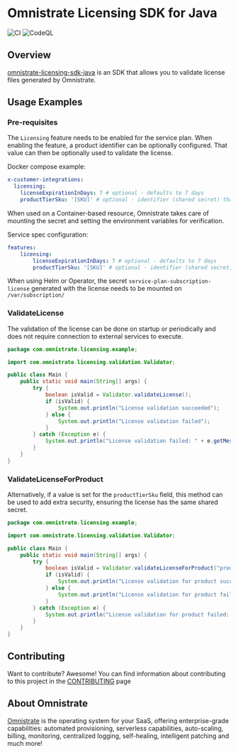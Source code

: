 # Omnistrate Licensing SDK for Java

![CI](https://github.com/omnistrate-oss/omnistrate-licensing-sdk-java/actions/workflows/build.yml/badge.svg) 
![CodeQL](https://github.com/omnistrate-oss/omnistrate-licensing-sdk-java/actions/workflows/codeql.yml/badge.svg)

## Overview

[omnistrate-licensing-sdk-java](https://github.com/omnistrate-oss/omnistrate-licensing-sdk-java) is an SDK that allows you to validate license files generated by Omnistrate. 

## Usage Examples

### Pre-requisites

The `Licensing` feature needs to be enabled for the service plan. When enabling the feature, a product identifier can be optionally configured. That value can then be optionally used to validate the license. 

Docker compose example: 
```yaml
x-customer-integrations:
  licensing: 
    licenseExpirationInDays: 7 # optional - defaults to 7 days
    productTierSku: '[SKU]' # optional - identifier (shared secret) that can be used to add extra security on validation
```

When used on a Container-based resource, Omnistrate takes care of mounting the secret and setting the environment variables for verification. 

Service spec configuration:
```yaml
features:
    licensing:
		licenseExpirationInDays: 7 # optional - defaults to 7 days
		productTierSku: '[SKU]' # optional - identifier (shared secret) that can be used to add extra security on validation

```

When using Helm or Operator, the secret `service-plan-subscription-license` generated with the license needs to be mounted on `/var/subscription/`

### ValidateLicense

The validation of the license can be done on startup or periodically and does not require connection to external services to execute. 

```java
package com.omnistrate.licensing.example;

import com.omnistrate.licensing.validation.Validator;

public class Main {
    public static void main(String[] args) {
        try {
            boolean isValid = Validator.validateLicense();
            if (isValid) {
                System.out.println("License validation succeeded");
            } else {
                System.out.println("License validation failed");
            }
        } catch (Exception e) {
            System.out.println("License validation failed: " + e.getMessage());
        }
    }
}
```

### ValidateLicenseForProduct

Alternatively, if a value is set for the `productTierSku` field, this method can be used to add extra security, ensuring the license has the same shared secret. 

```java
package com.omnistrate.licensing.example;

import com.omnistrate.licensing.validation.Validator;

public class Main {
    public static void main(String[] args) {
        try {
            boolean isValid = Validator.validateLicenseForProduct("product-id");
            if (isValid) {
                System.out.println("License validation for product succeeded");
            } else {
                System.out.println("License validation for product failed");
            }
        } catch (Exception e) {
            System.out.println("License validation for product failed: " + e.getMessage());
        }
    }
}
```

## Contributing

Want to contribute? Awesome! You can find information about contributing to this
project in the [CONTRIBUTING](/CONTRIBUTING.md) page

## About Omnistrate

[Omnistrate](https://omnistrate.com/) is the operating system for your SaaS,
offering enterprise-grade capabilities: automated provisioning, serverless
capabilities, auto-scaling, billing, monitoring, centralized logging,
self-healing, intelligent patching and much more!
